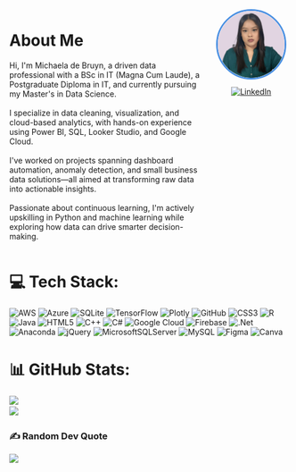 <!-- ABOUT SECTION: FLEX LAYOUT -->
<div style="display: flex; justify-content: space-between; align-items: flex-start; flex-wrap: wrap; gap: 20px;">

  <!-- Left Column: About Me Text -->
  <div style="flex: 1 1 60%;">
    <h1>About Me</h1>
    <p>
      Hi, I'm Michaela de Bruyn, a driven data professional with a BSc in IT (Magna Cum Laude), a Postgraduate Diploma in IT, and currently pursuing my Master's in Data Science.<br><br>
      I specialize in data cleaning, visualization, and cloud-based analytics, with hands-on experience using Power BI, SQL, Looker Studio, and Google Cloud.<br><br>
      I've worked on projects spanning dashboard automation, anomaly detection, and small business data solutions—all aimed at transforming raw data into actionable insights.<br><br>
      Passionate about continuous learning, I'm actively upskilling in Python and machine learning while exploring how data can drive smarter decision-making.
    </p>
  </div>

  <!-- Right Column: Profile Image + Socials -->
  <div style="flex: 0 0 140px; text-align: center;">
    <img src="images/Michaela%20Pic%201.png" alt="Profile Image"
         style="width: 120px; height: 120px; border-radius: 50%; object-fit: cover; border: 3px solid #4A90E2; margin-bottom: 10px;" />
    <br>
    <a href="https://www.linkedin.com/in/michaela-de-bruyn" target="_blank">
      <img src="https://img.shields.io/badge/LinkedIn-%230077B5.svg?logo=linkedin&logoColor=white" alt="LinkedIn" />
    </a>
  </div>
</div>


# 💻 Tech Stack:
![AWS](https://img.shields.io/badge/AWS-%23FF9900.svg?style=flat&logo=amazon-aws&logoColor=white) ![Azure](https://img.shields.io/badge/azure-%230072C6.svg?style=flat&logo=microsoftazure&logoColor=white) ![SQLite](https://img.shields.io/badge/sqlite-%2307405e.svg?style=flat&logo=sqlite&logoColor=white) ![TensorFlow](https://img.shields.io/badge/TensorFlow-%23FF6F00.svg?style=flat&logo=TensorFlow&logoColor=white) ![Plotly](https://img.shields.io/badge/Plotly-%233F4F75.svg?style=flat&logo=plotly&logoColor=white) ![GitHub](https://img.shields.io/badge/github-%23121011.svg?style=flat&logo=github&logoColor=white) ![CSS3](https://img.shields.io/badge/css3-%231572B6.svg?style=flat&logo=css3&logoColor=white) ![R](https://img.shields.io/badge/r-%23276DC3.svg?style=flat&logo=r&logoColor=white) ![Java](https://img.shields.io/badge/java-%23ED8B00.svg?style=flat&logo=openjdk&logoColor=white) ![HTML5](https://img.shields.io/badge/html5-%23E34F26.svg?style=flat&logo=html5&logoColor=white) ![C++](https://img.shields.io/badge/c++-%2300599C.svg?style=flat&logo=c%2B%2B&logoColor=white) ![C#](https://img.shields.io/badge/c%23-%23239120.svg?style=flat&logo=csharp&logoColor=white) ![Google Cloud](https://img.shields.io/badge/GoogleCloud-%234285F4.svg?style=flat&logo=google-cloud&logoColor=white) ![Firebase](https://img.shields.io/badge/firebase-%23039BE5.svg?style=flat&logo=firebase) ![.Net](https://img.shields.io/badge/.NET-5C2D91?style=flat&logo=.net&logoColor=white) ![Anaconda](https://img.shields.io/badge/Anaconda-%2344A833.svg?style=flat&logo=anaconda&logoColor=white) ![jQuery](https://img.shields.io/badge/jquery-%230769AD.svg?style=flat&logo=jquery&logoColor=white) ![MicrosoftSQLServer](https://img.shields.io/badge/Microsoft%20SQL%20Server-CC2927?style=flat&logo=microsoft%20sql%20server&logoColor=white) ![MySQL](https://img.shields.io/badge/mysql-4479A1.svg?style=flat&logo=mysql&logoColor=white) ![Figma](https://img.shields.io/badge/figma-%23F24E1E.svg?style=flat&logo=figma&logoColor=white) ![Canva](https://img.shields.io/badge/Canva-%2300C4CC.svg?style=flat&logo=Canva&logoColor=white)
# 📊 GitHub Stats:
![](https://github-readme-stats.vercel.app/api?username=Michaela-de-Bruyn&theme=ambient_gradient&hide_border=true&include_all_commits=false&count_private=true)<br/>
![](https://nirzak-streak-stats.vercel.app/?user=Michaela-de-Bruyn&theme=ambient_gradient&hide_border=true)<br/>

### ✍️ Random Dev Quote
![](https://quotes-github-readme.vercel.app/api?type=horizontal&theme=dark)

<!-- Proudly created by Michaela de Bruyn --!>
